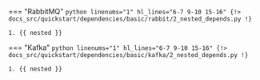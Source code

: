=== "RabbitMQ"
    ```python linenums="1" hl_lines="6-7 9-10 15-16"
    {!> docs_src/quickstart/dependencies/basic/rabbit/2_nested_depends.py !}
    ```

    1. {{ nested }}

=== "Kafka"
    ```python linenums="1" hl_lines="6-7 9-10 15-16"
    {!> docs_src/quickstart/dependencies/basic/kafka/2_nested_depends.py !}
    ```

    1. {{ nested }}
